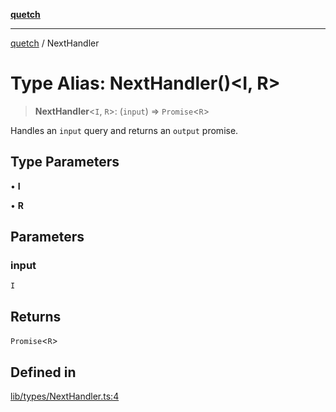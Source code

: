 [**quetch**](../README.md)

***

[quetch](../README.md) / NextHandler

# Type Alias: NextHandler()\<I, R\>

> **NextHandler**\<`I`, `R`\>: (`input`) => `Promise`\<`R`\>

Handles an `input` query and returns an `output` promise.

## Type Parameters

• **I**

• **R**

## Parameters

### input

`I`

## Returns

`Promise`\<`R`\>

## Defined in

[lib/types/NextHandler.ts:4](https://github.com/nevoland/quetch/blob/daab7d5db71d61e74901886a2473b07ec4e9fc05/lib/types/NextHandler.ts#L4)
